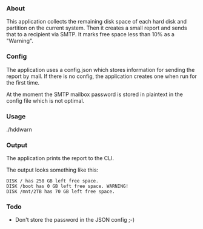 ### About

This application collects the remaining disk space of each hard disk and partition on the current system.
Then it creates a small report and sends that to a recipient via SMTP.
It marks free space less than 10% as a "Warning".

### Config

The application uses a config.json which stores information for sending the report by mail.
If there is no config, the application creates one when run for the first time.

At the moment the SMTP mailbox password is stored in plaintext in the config file which is not optimal.

### Usage

./hddwarn

### Output

The application prints the report to the CLI.

The output looks something like this:

```
DISK / has 258 GB left free space.
DISK /boot has 0 GB left free space. WARNING!
DISK /mnt/2TB has 70 GB left free space.
```

### Todo

- Don't store the password in the JSON config ;-)